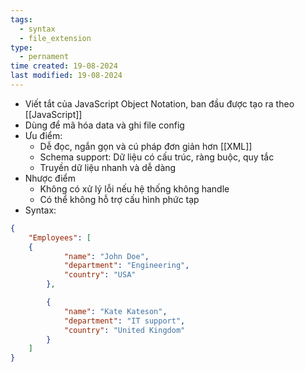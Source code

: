 ```yaml
---
tags:
  - syntax
  - file_extension
type:
  - pernament
time created: 19-08-2024
last modified: 19-08-2024
---
```

- Viết tắt của JavaScript Object Notation, ban đầu được tạo ra theo [[JavaScript]]
- Dùng để mã hóa data và ghi file config
- Ưu điểm: 
	- Dễ đọc, ngắn gọn và cú pháp đơn giản hơn [[XML]]
	- Schema support: Dữ liệu có cấu trúc, ràng buộc, quy tắc
	- Truyền dữ liệu nhanh và dễ dàng
- Nhược điểm
	- Không có xử lý lỗi nếu hệ thống không handle
	- Có thể không hỗ trợ cấu hình phức tạp
- Syntax: 
```json
{
    "Employees": [
    {
            "name": "John Doe",
            "department": "Engineering",
            "country": "USA"
        },

        {
            "name": "Kate Kateson",
            "department": "IT support",
            "country": "United Kingdom"
        }
    ]
}
```